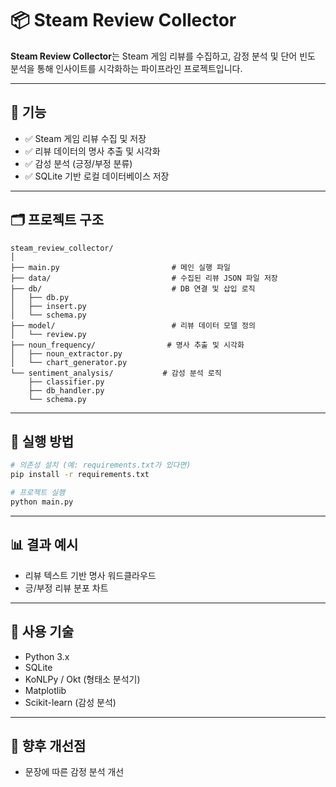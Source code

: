 # 📦 Steam Review Collector

**Steam Review Collector**는 Steam 게임 리뷰를 수집하고, 감정 분석 및 단어 빈도 분석을 통해 인사이트를 시각화하는 파이프라인 프로젝트입니다.

---

## 🔧 기능

- ✅ Steam 게임 리뷰 수집 및 저장
- ✅ 리뷰 데이터의 명사 추출 및 시각화
- ✅ 감성 분석 (긍정/부정 분류)
- ✅ SQLite 기반 로컬 데이터베이스 저장

---

## 🗂️ 프로젝트 구조

```
steam_review_collector/
│
├── main.py                         # 메인 실행 파일
├── data/                           # 수집된 리뷰 JSON 파일 저장
├── db/                             # DB 연결 및 삽입 로직
│   ├── db.py
│   ├── insert.py
│   └── schema.py
├── model/                          # 리뷰 데이터 모델 정의
│   └── review.py
├── noun_frequency/                # 명사 추출 및 시각화
│   ├── noun_extractor.py
│   └── chart_generator.py
└── sentiment_analysis/           # 감성 분석 로직
    ├── classifier.py
    ├── db_handler.py
    └── schema.py
```

---

## 🚀 실행 방법

```bash
# 의존성 설치 (예: requirements.txt가 있다면)
pip install -r requirements.txt

# 프로젝트 실행
python main.py
```

---

## 📊 결과 예시

- 리뷰 텍스트 기반 명사 워드클라우드
- 긍/부정 리뷰 분포 차트

---

## 📌 사용 기술

- Python 3.x
- SQLite
- KoNLPy / Okt (형태소 분석기)
- Matplotlib
- Scikit-learn (감성 분석)

---

## 📁 향후 개선점

- 문장에 따른 감정 분석 개선
